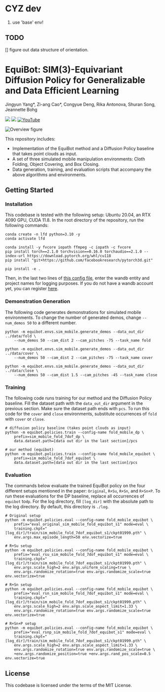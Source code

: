# CYZ dev
1. use 'base' env!

## TODO
[] figure out data structure of orientation. 

# EquiBot: SIM(3)-Equivariant Diffusion Policy for Generalizable and Data Efficient Learning

Jingyun Yang*, Zi-ang Cao*, Congyue Deng, Rika Antonova, Shuran Song, Jeannette Bohg

<a href='https://equi-bot.github.io'><img src='https://img.shields.io/badge/Project-Page-Green'></a> <a href='https://arxiv.org/abs/2407.01479'><img src='https://img.shields.io/badge/Paper-Arxiv-red'></a> [![YouTube](https://badges.aleen42.com/src/youtube.svg)](https://youtu.be/FFrl_TEXrUw)

![Overview figure](https://equi-bot.github.io/images/teaser.jpg)

This repository includes:

* Implementation of the EquiBot method and a Diffusion Policy baseline that takes point clouds as input.
* A set of three simulated mobile manipulation environments: Cloth Folding, Object Covering, and Box Closing.
* Data generation, training, and evaluation scripts that accompany the above algorithms and environments.

## Getting Started

### Installation

This codebase is tested with the following setup: Ubuntu 20.04, an RTX 4090 GPU, CUDA 11.8. In the root directory of the repository, run the following commands:

```
conda create -n lfd python=3.10 -y
conda activate lfd

conda install -y fvcore iopath ffmpeg -c iopath -c fvcore
pip install torch==2.1.0 torchvision==0.16.0 torchaudio==2.1.0 --index-url https://download.pytorch.org/whl/cu118
pip install "git+https://github.com/facebookresearch/pytorch3d.git"

pip install -e .
```

Then, in the last two lines of [this config file](equibot/policies/configs/base.yaml), enter the wandb entity and project names for logging purposes. If you do not have a wandb account yet, you can register [here](https://wandb.ai).

### Demonstration Generation

The following code generates demonstrations for simulated mobile environments. To change the number of generated demos, change `--num_demos 50` to a different number.

```
python -m equibot.envs.sim_mobile.generate_demos --data_out_dir ../data/fold \
    --num_demos 50 --cam_dist 2 --cam_pitches -75 --task_name fold

python -m equibot.envs.sim_mobile.generate_demos --data_out_dir ../data/cover \
    --num_demos 50 --cam_dist 2 --cam_pitches -75 --task_name cover

python -m equibot.envs.sim_mobile.generate_demos --data_out_dir ../data/close \
    --num_demos 50 --cam_dist 1.5 --cam_pitches -45 --task_name close
```

### Training

The following code runs training for our method and the Diffusion Policy baseline. Fill the dataset path with the `data_out_dir` argument in the previous section. Make sure the dataset path ends with `pcs`. To run this code for the `cover` and `close` environments, substitute occurrences of `fold` with `cover` or `close`.

```
# diffusion policy baseline (takes point clouds as input)
python -m equibot.policies.train --config-name fold_mobile_dp \
    prefix=sim_mobile_fold_7dof_dp \
    data.dataset.path=[data out dir in the last section]/pcs

# our method (equibot)
python -m equibot.policies.train --config-name fold_mobile_equibot \
    prefix=sim_mobile_fold_7dof_equibot \
    data.dataset.path=[data out dir in the last section]/pcs
```

### Evaluation

The commands below evaluate the trained EquiBot policy on the four different setups mentioned in the paper: `Original`, `R+Su`, `R+Sn`, and `R+Sn+P`. To run these evaluations for the DP baseline, replace all occurrences of `equibot` to`dp`. For the log directory, fill `[log_dir]` with the absolute path to the log directory. By default, this directory is `./log`.

```
# Original setup
python -m equibot.policies.eval --config-name fold_mobile_equibot \
    prefix="eval_original_sim_mobile_fold_equibot_s1" mode=eval \
    training.ckpt="[log_dir]/train/sim_mobile_fold_7dof_equibot_s1/ckpt01999.pth" \
    env.args.max_episode_length=50 env.vectorize=true

# R+Su setup
python -m equibot.policies.eval --config-name fold_mobile_equibot \
    prefix="eval_rsu_sim_mobile_fold_7dof_equibot_s1" mode=eval \
    training.ckpt="[log_dir]/train/sim_mobile_fold_7dof_equibot_s1/ckpt01999.pth" \
    env.args.scale_high=2 env.args.uniform_scaling=true \
    env.args.randomize_rotation=true env.args.randomize_scale=true env.vectorize=true

# R+Sn setup
python -m equibot.policies.eval --config-name fold_mobile_equibot \
    prefix="eval_rsn_sim_mobile_fold_7dof_equibot_s1" mode=eval \
    training.ckpt="[log_dir]/train/sim_mobile_fold_7dof_equibot_s1/ckpt01999.pth" \
    env.args.scale_high=2 env.args.scale_aspect_limit=1.33 \
    env.args.randomize_rotation=true env.args.randomize_scale=true env.vectorize=true

# R+Sn+P setup
python -m equibot.policies.eval --config-name fold_mobile_equibot \
    prefix="eval_rsnp_sim_mobile_fold_7dof_equibot_s1" mode=eval \
    training.ckpt="[log_dir]/train/sim_mobile_fold_7dof_equibot_s1/ckpt01999.pth" \
    env.args.scale_high=2 env.args.scale_aspect_limit=1.33 \
    env.args.randomize_rotation=true env.args.randomize_scale=true \
    +env.args.randomize_position=true +env.args.rand_pos_scale=0.5 env.vectorize=true
```

## License

This codebase is licensed under the terms of the MIT License.
